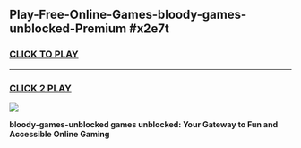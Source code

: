 
## Play-Free-Online-Games-bloody-games-unblocked-Premium #x2e7t
<h3>
<a href="https://premium.freeplayer.one?title=bloody-games-unblocked&ref=8M">CLICK TO PLAY</a></h3>
<hr>

<h3>
<a href="https://premium.freeplayer.one?title=bloody-games-unblocked&ref=8M">CLICK 2 PLAY</a>
  
</h3>

<a href="https://premium.freeplayer.one?title=bloody-games-unblocked&ref=8M"><img src="https://clearcache.store/games.png"></a>


**bloody-games-unblocked games unblocked: Your Gateway to Fun and Accessible Online Gaming**
